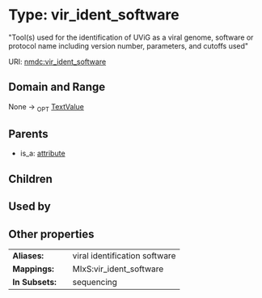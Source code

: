 
# Type: vir_ident_software


"Tool(s) used for the identification of UViG as a viral genome, software or protocol name  including version number, parameters, and cutoffs used"

URI: [nmdc:vir_ident_software](https://microbiomedata/meta/vir_ident_software)


## Domain and Range

None ->  <sub>OPT</sub> [TextValue](TextValue.md)

## Parents

 *  is_a: [attribute](attribute.md)

## Children


## Used by


## Other properties

|  |  |  |
| --- | --- | --- |
| **Aliases:** | | viral identification software |
| **Mappings:** | | MIxS:vir_ident_software |
| **In Subsets:** | | sequencing |

